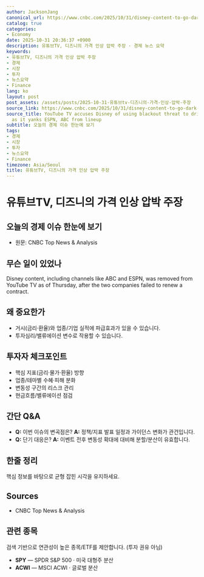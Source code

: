 ```yaml
---
author: JacksonJang
canonical_url: https://www.cnbc.com/2025/10/31/disney-content-to-go-dark-on-youtubetv-amid-contract-dispute-.html
catalog: true
categories:
- Economy
date: 2025-10-31 20:36:37 +0900
description: 유튜브TV, 디즈니의 가격 인상 압박 주장 · 경제 뉴스 요약
keywords:
- 유튜브TV, 디즈니의 가격 인상 압박 주장
- 경제
- 시장
- 투자
- 뉴스요약
- Finance
lang: ko
layout: post
post_assets: /assets/posts/2025-10-31-유튜브tv-디즈니의-가격-인상-압박-주장
source_link: https://www.cnbc.com/2025/10/31/disney-content-to-go-dark-on-youtubetv-amid-contract-dispute-.html
source_title: YouTube TV accuses Disney of using blackout threat to drive up prices
  as it yanks ESPN, ABC from lineup
subtitle: 오늘의 경제 이슈 한눈에 보기
tags:
- 경제
- 시장
- 투자
- 뉴스요약
- Finance
timezone: Asia/Seoul
title: 유튜브TV, 디즈니의 가격 인상 압박 주장
---
```


# 유튜브TV, 디즈니의 가격 인상 압박 주장
## 오늘의 경제 이슈 한눈에 보기

- 원문: CNBC Top News & Analysis

## 무슨 일이 있었나
Disney content, including channels like ABC and ESPN, was removed from YouTube
TV as of Thursday, after the two companies failed to renew a contract.

## 왜 중요한가
- 거시(금리·환율)와 업종/기업 실적에 파급효과가 있을 수 있습니다.
- 투자심리/밸류에이션 변수로 작용할 수 있습니다.

## 투자자 체크포인트
- 핵심 지표(금리·물가·환율) 방향
- 업종/테마별 수혜·피해 분화
- 변동성 구간의 리스크 관리
- 현금흐름/밸류에이션 점검

## 간단 Q&A
- **Q:** 이번 이슈의 변곡점은?
  **A:** 정책/지표 발표 일정과 가이던스 변화가 관건입니다.
- **Q:** 단기 대응은?
  **A:** 이벤트 전후 변동성 확대에 대비해 분할/분산이 유효합니다.

## 한줄 정리
핵심 정보를 바탕으로 균형 잡힌 시각을 유지하세요.

## Sources
- CNBC Top News & Analysis

## 관련 종목
검색 기반으로 연관성이 높은 종목/ETF를 제안합니다. (투자 권유 아님)
- **SPY** — SPDR S&P 500 · 미국 대형주 분산
- **ACWI** — MSCI ACWI · 글로벌 분산